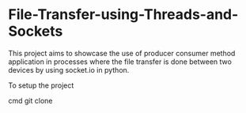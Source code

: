 # File-Transfer-using-Threads-and-Sockets 

This project aims to showcase the use of producer consumer method application in processes where the file transfer is done between two devices by using socket.io in python.

To setup the project 

cmd 
git clone 
